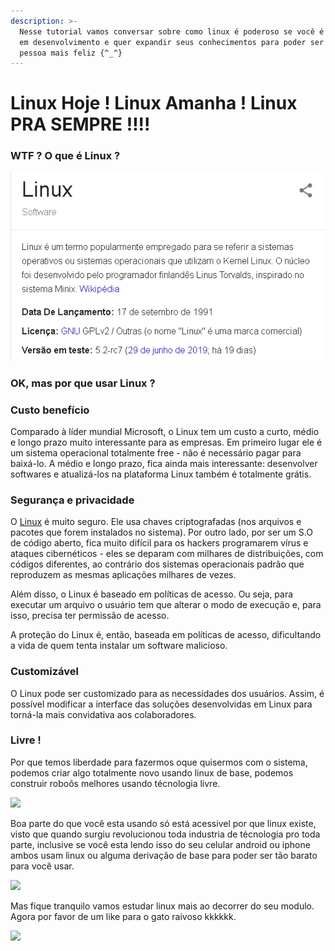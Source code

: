 ```yaml
---
description: >-
  Nesse tutorial vamos conversar sobre como linux é poderoso se você é um gênio
  em desenvolvimento e quer expandir seus conhecimentos para poder ser uma
  pessoa mais feliz {^_^}
---
```


# Linux Hoje ! Linux Amanha ! Linux PRA SEMPRE !!!!

### WTF ? O que é Linux ? 

![](.gitbook/assets/image%20%2812%29.png)

### OK, mas por que usar Linux ? 

### Custo benefício

Comparado à líder mundial Microsoft, o Linux tem um custo a curto, médio e longo prazo muito interessante para as empresas. Em primeiro lugar ele é um sistema operacional totalmente free - não é necessário pagar para baixá-lo. A médio e longo prazo, fica ainda mais interessante: desenvolver softwares e atualizá-los na plataforma Linux também é totalmente grátis.

### Segurança e privacidade

O [Linux](http://cursos.escolalinux.com.br/curso/ubuntu-desktop-linux-10-horas--2) é muito seguro. Ele usa chaves criptografadas \(nos arquivos e pacotes que forem instalados no sistema\). Por outro lado, por ser um S.O de código aberto, fica muito difícil para os hackers programarem vírus e ataques cibernéticos - eles se deparam com milhares de distribuições, com códigos diferentes, ao contrário dos sistemas operacionais padrão que reproduzem as mesmas aplicações milhares de vezes.

Além disso, o Linux é baseado em políticas de acesso. Ou seja, para executar um arquivo o usuário tem que alterar o modo de execução e, para isso, precisa ter permissão de acesso.

A proteção do Linux é, então, baseada em políticas de acesso, dificultando a vida de quem tenta instalar um software malicioso.

### **Customizável**

O Linux pode ser customizado para as necessidades dos usuários. Assim, é possível modificar a interface das soluções desenvolvidas em Linux para torná-la mais convidativa aos colaboradores.

### Livre ! 

Por que temos liberdade para fazermos oque quisermos com o sistema, podemos criar algo totalmente novo usando linux de base, podemos construir roboôs melhores usando técnologia livre. 

![](https://slideplayer.com.br/slide/1639421/5/images/3/Software+livre+refere-se+a+4+liberdades.jpg)



Boa parte do que você esta usando só está acessivel por que linux existe, visto que quando surgiu revolucionou toda industria de técnologia pro toda parte, inclusive se você esta lendo isso do seu celular android ou iphone ambos usam linux ou alguma derivação de base para poder ser tão barato para você usar.

![](https://static.makeuseof.com/wp-content/uploads/2016/03/android-open-source-670x335.jpg)

Mas fique tranquilo vamos estudar linux mais ao decorrer do seu modulo.  Agora por favor de um like para o gato raivoso kkkkkk.

![](https://media.giphy.com/media/naxep4vNBAOL6/giphy.gif)



